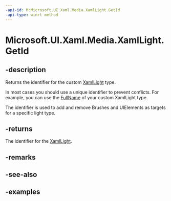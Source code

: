 ```yaml
---
-api-id: M:Microsoft.UI.Xaml.Media.XamlLight.GetId
-api-type: winrt method
---
```


<!-- Method syntax.
virtual protected string XamlLight.GetId()
-->

# Microsoft.UI.Xaml.Media.XamlLight.GetId

## -description
Returns the identifier for the custom [XamlLight](xamllight.md) type.

In most cases you should use a unique identifier to prevent conflicts. For example, you can use the [FullName](/dotnet/api/system.type.fullname?redirectedfrom=MSDN#System_Type_FullName) of your custom XamlLight type.

The identifier is used to add and remove Brushes and UIElements as targets for a specific light type.

## -returns
The identifier for the [XamlLight](xamllight.md).

## -remarks

## -see-also

## -examples

